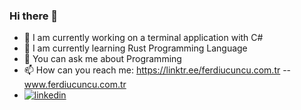 ### Hi there 👋



- 🔭 I am currently working on a terminal application with C#
- 🌱 I am currently learning Rust Programming Language
- 💬 You can ask me about Programming
- 📫 How can you reach me: https://linktr.ee/ferdiucuncu.com.tr -- www.ferdiucuncu.com.tr
- [![linkedin](https://img.shields.io/badge/Linkedin-000000?style=for-the-badge&logo=Linkedin&logoColor=white)](https://www.linkedin.com/in/ferdiucuncu/)
